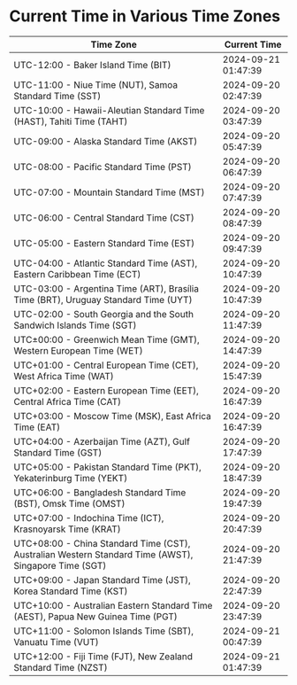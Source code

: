 # Current Time in Various Time Zones

| Time Zone | Current Time |
|-----------|--------------|
| UTC-12:00 - Baker Island Time (BIT) | 2024-09-21 01:47:39 |
| UTC-11:00 - Niue Time (NUT), Samoa Standard Time (SST) | 2024-09-20 02:47:39 |
| UTC-10:00 - Hawaii-Aleutian Standard Time (HAST), Tahiti Time (TAHT) | 2024-09-20 03:47:39 |
| UTC-09:00 - Alaska Standard Time (AKST) | 2024-09-20 05:47:39 |
| UTC-08:00 - Pacific Standard Time (PST) | 2024-09-20 06:47:39 |
| UTC-07:00 - Mountain Standard Time (MST) | 2024-09-20 07:47:39 |
| UTC-06:00 - Central Standard Time (CST) | 2024-09-20 08:47:39 |
| UTC-05:00 - Eastern Standard Time (EST) | 2024-09-20 09:47:39 |
| UTC-04:00 - Atlantic Standard Time (AST), Eastern Caribbean Time (ECT) | 2024-09-20 10:47:39 |
| UTC-03:00 - Argentina Time (ART), Brasília Time (BRT), Uruguay Standard Time (UYT) | 2024-09-20 10:47:39 |
| UTC-02:00 - South Georgia and the South Sandwich Islands Time (SGT) | 2024-09-20 11:47:39 |
| UTC±00:00 - Greenwich Mean Time (GMT), Western European Time (WET) | 2024-09-20 14:47:39 |
| UTC+01:00 - Central European Time (CET), West Africa Time (WAT) | 2024-09-20 15:47:39 |
| UTC+02:00 - Eastern European Time (EET), Central Africa Time (CAT) | 2024-09-20 16:47:39 |
| UTC+03:00 - Moscow Time (MSK), East Africa Time (EAT) | 2024-09-20 16:47:39 |
| UTC+04:00 - Azerbaijan Time (AZT), Gulf Standard Time (GST) | 2024-09-20 17:47:39 |
| UTC+05:00 - Pakistan Standard Time (PKT), Yekaterinburg Time (YEKT) | 2024-09-20 18:47:39 |
| UTC+06:00 - Bangladesh Standard Time (BST), Omsk Time (OMST) | 2024-09-20 19:47:39 |
| UTC+07:00 - Indochina Time (ICT), Krasnoyarsk Time (KRAT) | 2024-09-20 20:47:39 |
| UTC+08:00 - China Standard Time (CST), Australian Western Standard Time (AWST), Singapore Time (SGT) | 2024-09-20 21:47:39 |
| UTC+09:00 - Japan Standard Time (JST), Korea Standard Time (KST) | 2024-09-20 22:47:39 |
| UTC+10:00 - Australian Eastern Standard Time (AEST), Papua New Guinea Time (PGT) | 2024-09-20 23:47:39 |
| UTC+11:00 - Solomon Islands Time (SBT), Vanuatu Time (VUT) | 2024-09-21 00:47:39 |
| UTC+12:00 - Fiji Time (FJT), New Zealand Standard Time (NZST) | 2024-09-21 01:47:39 |
